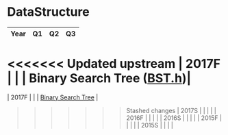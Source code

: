 # DataStructure
| Year  |  Q1  |  Q2  |                Q3                |
| :---: | :--: | :--: | :------------------------------: |
<<<<<<< Updated upstream
| 2017F |      |      | Binary Search Tree ([BST.h](Code/BST.h))|
=======
| 2017F |      |      | [Binary Search Tree](Code/BST.h) |
>>>>>>> Stashed changes
| 2017S |      |      |                                  |
| 2016F |      |      |                                  |
| 2016S |      |      |                                  |
| 2015F |      |      |                                  |
| 2015S |      |      |                                  |

